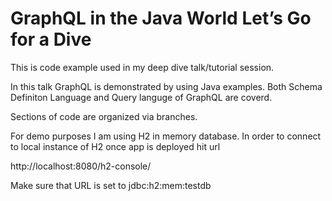 # GraphQL in the Java World  Let’s Go for a Dive

This is code example used in my deep dive talk/tutorial session.

In this talk GraphQL is demonstrated by using Java examples. Both Schema Definiton Language and Query languge of GraphQL are coverd.

Sections of code are organized via branches. 

For demo purposes I am using H2 in memory database. 
In order to connect to local instance of H2 once app is deployed hit url 

http://localhost:8080/h2-console/

Make sure that URL is set to jdbc:h2:mem:testdb

